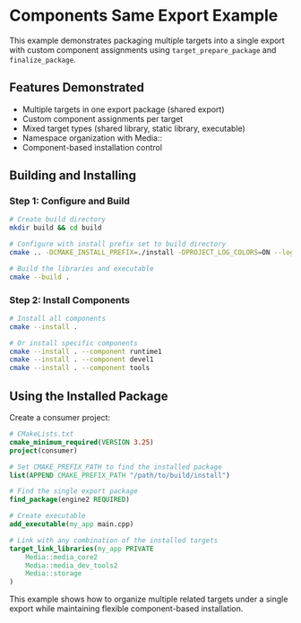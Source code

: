 # Components Same Export Example

This example demonstrates packaging multiple targets into a single export with custom component assignments using `target_prepare_package` and `finalize_package`.

## Features Demonstrated

- Multiple targets in one export package (shared export)
- Custom component assignments per target
- Mixed target types (shared library, static library, executable)
- Namespace organization with Media::
- Component-based installation control

## Building and Installing

### Step 1: Configure and Build

```bash
# Create build directory
mkdir build && cd build

# Configure with install prefix set to build directory
cmake .. -DCMAKE_INSTALL_PREFIX=./install -DPROJECT_LOG_COLORS=ON --log-level=DEBUG

# Build the libraries and executable
cmake --build .
```

### Step 2: Install Components

```bash
# Install all components
cmake --install .

# Or install specific components
cmake --install . --component runtime1
cmake --install . --component devel1
cmake --install . --component tools
```
## Using the Installed Package

Create a consumer project:

```cmake
# CMakeLists.txt
cmake_minimum_required(VERSION 3.25)
project(consumer)

# Set CMAKE_PREFIX_PATH to find the installed package
list(APPEND CMAKE_PREFIX_PATH "/path/to/build/install")

# Find the single export package
find_package(engine2 REQUIRED)

# Create executable
add_executable(my_app main.cpp)

# Link with any combination of the installed targets
target_link_libraries(my_app PRIVATE 
    Media::media_core2 
    Media::media_dev_tools2
    Media::storage
)
```

This example shows how to organize multiple related targets under a single export while maintaining flexible component-based installation.